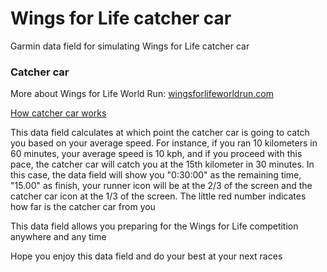# Wings for Life catcher car
Garmin data field for simulating Wings for Life catcher car

### Catcher car
More about Wings for Life World Run: [wingsforlifeworldrun.com](https://wingsforlifeworldrun.com)

[How catcher car works](https://www.wingsforlifeworldrun.com/za/en/news/what-the-hell-is-the-catcher-car-1164/)

This data field calculates at which point the catcher car is going to catch you based on your average speed. For instance, if you ran 10 kilometers in 60 minutes, your average speed is 10 kph, and if you proceed with this pace, the catcher car will catch you at the 15th kilometer in 30 minutes. In this case, the data field will show you "0:30:00" as the remaining time, "15.00" as finish, your runner icon will be at the 2/3 of the screen and the catcher car icon at the 1/3 of the screen. The little red number indicates how far is the catcher car from you

This data field allows you preparing for the Wings for Life competition anywhere and any time

Hope you enjoy this data field and do your best at your next races